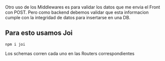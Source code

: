 Otro uso de los Middlewares es para validar los datos que me envia el Front con POST.
Pero como backend debemos validar que esta informacion cumple con la integridad de datos para insertarse en una DB.


## Para esto usamos Joi
```shell
npm i joi
```

Los schemas corren cada uno en las Routers correspondientes
